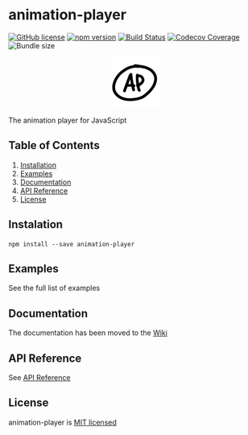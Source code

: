 # animation-player
[![GitHub license](https://img.shields.io/badge/license-MIT-blue.svg)](https://github.com/enheit/animation-player/blob/master/LICENSE) [![npm version](https://img.shields.io/npm/v/animation-player.svg?style=flat)](https://www.npmjs.com/package/animation-player) [![Build Status](https://travis-ci.org/enheit/animation-player.svg)](https://travis-ci.org/enheit/animation-player) [![Codecov Coverage](https://img.shields.io/codecov/c/github/enheit/animation-player/master.svg?style=flat-square)](https://codecov.io/gh/enheit/animation-player/) ![Bundle size](https://badgen.net/bundlephobia/minzip/animation-player)

<p align="center">
  <img src="assets/logo.png" width="100px" height="100px">
</p>

The animation player for JavaScript

## Table of Contents

1. [Installation](#instalation)
2. [Examples](#examples)
3. [Documentation](#documentation)
4. [API Reference](#api-reference)
5. [License](#license)

## Instalation

```
npm install --save animation-player
```

## Examples

See the full list of examples

## Documentation

The documentation has been moved to the [Wiki](https://github.com/enheit/animation-player/wiki)

## API Reference

See [API Reference](https://github.com/enheit/animation-player/wiki/API-Reference)


## License
animation-player is [MIT licensed](https://github.com/enheit/animation-player/blob/master/LICENSE)
